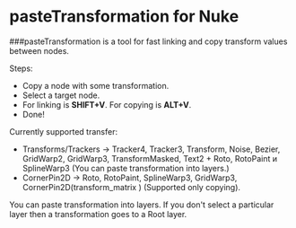 # pasteTransformation for Nuke
###pasteTransformation is a tool for fast linking and copy transform values between nodes.

Steps:
* Copy a node with some transformation.
* Select a target node.
* For linking is **SHIFT+V**. For copying is **ALT+V**.
* Done!

Currently supported transfer: 
* Transforms/Trackers -> Tracker4, Tracker3, Transform, Noise, Bezier, GridWarp2, GridWarp3, TransformMasked, Text2  + Roto,  RotoPaint и SplineWarp3
(You can paste transformation into layers.)
* CornerPin2D -> Roto, RotoPaint, SplineWarp3, GridWarp3, CornerPin2D(transform_matrix ) (Supported only copying).

You can paste transformation into layers. If you don't select a particular layer then a transformation goes to a Root layer.
